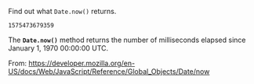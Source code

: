 Find out what `Date.now()` returns.

`1575473679359`

The **`Date.now()`** method returns the number of milliseconds elapsed since January 1, 1970 00:00:00 UTC.

From: https://developer.mozilla.org/en-US/docs/Web/JavaScript/Reference/Global_Objects/Date/now